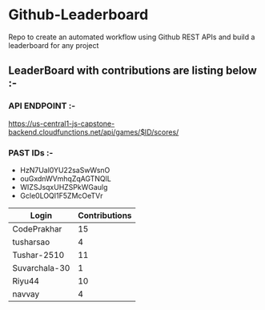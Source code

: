 # Github-Leaderboard
Repo to create an automated workflow using Github REST APIs and build a leaderboard for any project
## LeaderBoard with contributions are listing below :-
### API ENDPOINT :- 
https://us-central1-js-capstone-backend.cloudfunctions.net/api/games/$ID/scores/
### PAST IDs :-

 - HzN7Ual0YU22saSwWsnO
 - ouGxdnWVmhqZqAGTNQlL
 - WIZSJsqxUHZSPkWGaulg
 - Gcle0LOQI1F5ZMcOeTVr
<!--START_TABLE-->
| Login        | Contributions |
| ------------ | ------------- |
| CodePrakhar | 15 |
| tusharsao | 4 |
| Tushar-2510 | 11 |
| Suvarchala-30 | 1 |
| Riyu44 | 10 |
| navvay | 4 |
<!--END_TABLE-->
